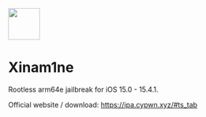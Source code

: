 <img src="https://repo.keycap.one/icons/Xinam1ne.png" width="64" />

# Xinam1ne

Rootless arm64e jailbreak for iOS 15.0 - 15.4.1.

Official website / download: https://ipa.cypwn.xyz/#ts_tab

